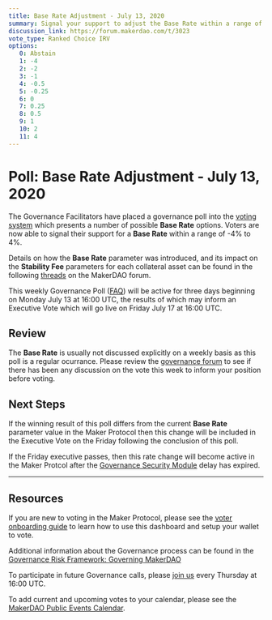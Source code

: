 ```yaml
---
title: Base Rate Adjustment - July 13, 2020
summary: Signal your support to adjust the Base Rate within a range of -4% to 4%
discussion_link: https://forum.makerdao.com/t/3023
vote_type: Ranked Choice IRV
options:
   0: Abstain
   1: -4
   2: -2
   3: -1
   4: -0.5
   5: -0.25
   6: 0
   7: 0.25
   8: 0.5
   9: 1
   10: 2
   11: 4
---
```

# Poll: Base Rate Adjustment - July 13, 2020

The Governance Facilitators have placed a governance poll into the [voting system](https://vote.makerdao.com/polling) which presents a number of possible **Base Rate** options. Voters are now able to signal their support for a **Base Rate** within a range of -4% to 4%.

Details on how the **Base Rate** parameter was introduced, and its impact on the **Stability Fee** parameters for each collateral asset can be found in the following [threads](https://forum.makerdao.com/tag/base-rate) on the MakerDAO forum.

This weekly Governance Poll ([FAQ](https://community-development.makerdao.com/governance/governance)) will be active for three days beginning on Monday July 13 at 16:00 UTC, the results of which may inform an Executive Vote which will go live on Friday July 17 at 16:00 UTC.

## Review

The **Base Rate** is usually not discussed explicitly on a weekly basis as this poll is a regular ocurrance. Please review the [governance forum](https://forum.makerdao.com/c/governance) to see if there has been any discussion on the vote this week to inform your position before voting.

## Next Steps

If the winning result of this poll differs from the current **Base Rate** parameter value in the Maker Protocol then this change will be included in the Executive Vote on the Friday following the conclusion of this poll. 

If the Friday executive passes, then this rate change will become active in the Maker Protcol after the [Governance Security Module](https://forum.makerdao.com/tag/govsec-module) delay has expired.

---

## Resources

If you are new to voting in the Maker Protocol, please see the [voter onboarding guide](https://community-development.makerdao.com/onboarding/voter-onboarding) to learn how to use this dashboard and setup your wallet to vote.

Additional information about the Governance process can be found in the [Governance Risk Framework: Governing MakerDAO](https://community-development.makerdao.com/governance/governance-risk-framework)

To participate in future Governance calls, please [join us](https://community-development.makerdao.com/governance/governance-and-risk-meetings) every Thursday at 16:00 UTC.

To add current and upcoming votes to your calendar, please see the [MakerDAO Public Events Calendar](https://calendar.google.com/calendar/embed?src=makerdao.com_3efhm2ghipksegl009ktniomdk%40group.calendar.google.com&ctz=America%2FLos_Angeles).

